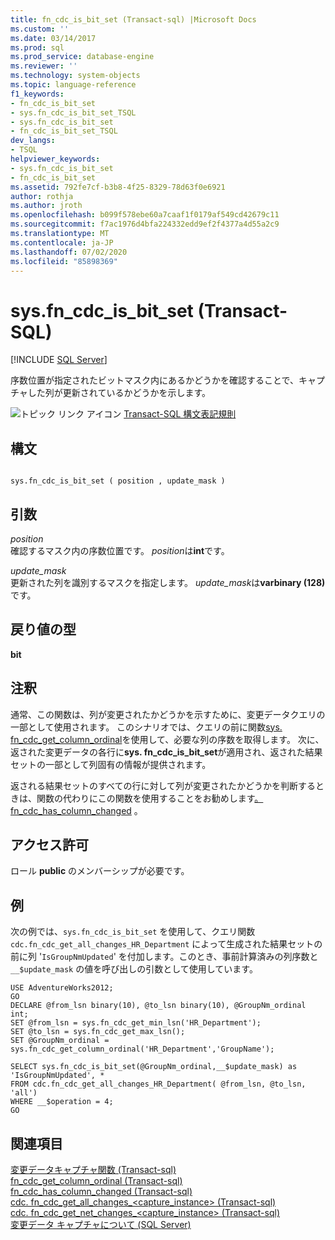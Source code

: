 ```yaml
---
title: fn_cdc_is_bit_set (Transact-sql) |Microsoft Docs
ms.custom: ''
ms.date: 03/14/2017
ms.prod: sql
ms.prod_service: database-engine
ms.reviewer: ''
ms.technology: system-objects
ms.topic: language-reference
f1_keywords:
- fn_cdc_is_bit_set
- sys.fn_cdc_is_bit_set_TSQL
- sys.fn_cdc_is_bit_set
- fn_cdc_is_bit_set_TSQL
dev_langs:
- TSQL
helpviewer_keywords:
- sys.fn_cdc_is_bit_set
- fn_cdc_is_bit_set
ms.assetid: 792fe7cf-b3b8-4f25-8329-78d63f0e6921
author: rothja
ms.author: jroth
ms.openlocfilehash: b099f578ebe60a7caaf1f0179af549cd42679c11
ms.sourcegitcommit: f7ac1976d4bfa224332edd9ef2f4377a4d55a2c9
ms.translationtype: MT
ms.contentlocale: ja-JP
ms.lasthandoff: 07/02/2020
ms.locfileid: "85898369"
---
```

# <a name="sysfn_cdc_is_bit_set-transact-sql"></a>sys.fn_cdc_is_bit_set (Transact-SQL)
[!INCLUDE [SQL Server](../../includes/applies-to-version/sqlserver.md)]

  序数位置が指定されたビットマスク内にあるかどうかを確認することで、キャプチャした列が更新されているかどうかを示します。  
  
 ![トピック リンク アイコン](../../database-engine/configure-windows/media/topic-link.gif "トピック リンク アイコン") [Transact-SQL 構文表記規則](../../t-sql/language-elements/transact-sql-syntax-conventions-transact-sql.md)  
  
## <a name="syntax"></a>構文  
  
```  
  
sys.fn_cdc_is_bit_set ( position , update_mask )  
```  
  
## <a name="arguments"></a>引数  
 *position*  
 確認するマスク内の序数位置です。 *position*は**int**です。  
  
 *update_mask*  
 更新された列を識別するマスクを指定します。 *update_mask*は**varbinary (128)** です。  
  
## <a name="return-type"></a>戻り値の型  
 **bit**  
  
## <a name="remarks"></a>注釈  
 通常、この関数は、列が変更されたかどうかを示すために、変更データクエリの一部として使用されます。 このシナリオでは、クエリの前に関数[sys. fn_cdc_get_column_ordinal](../../relational-databases/system-functions/sys-fn-cdc-get-column-ordinal-transact-sql.md)を使用して、必要な列の序数を取得します。 次に、返された変更データの各行に**sys. fn_cdc_is_bit_set**が適用され、返された結果セットの一部として列固有の情報が提供されます。  
  
 返される結果セットのすべての行に対して列が変更されたかどうかを判断するときは、関数の代わりにこの関数を使用することをお勧めします[。 fn_cdc_has_column_changed](../../relational-databases/system-functions/sys-fn-cdc-has-column-changed-transact-sql.md) 。  
  
## <a name="permissions"></a>アクセス許可  
 ロール **public** のメンバーシップが必要です。  
  
## <a name="examples"></a>例  
 次の例では、`sys.fn_cdc_is_bit_set` を使用して、クエリ関数 `cdc.fn_cdc_get_all_changes_HR_Department` によって生成された結果セットの前に列 '`IsGroupNmUpdated`' を付加します。このとき、事前計算済みの列序数と `__$update_mask` の値を呼び出しの引数として使用しています。  
  
```  
USE AdventureWorks2012;  
GO  
DECLARE @from_lsn binary(10), @to_lsn binary(10), @GroupNm_ordinal int;  
SET @from_lsn = sys.fn_cdc_get_min_lsn('HR_Department');  
SET @to_lsn = sys.fn_cdc_get_max_lsn();  
SET @GroupNm_ordinal = sys.fn_cdc_get_column_ordinal('HR_Department','GroupName');  
  
SELECT sys.fn_cdc_is_bit_set(@GroupNm_ordinal,__$update_mask) as 'IsGroupNmUpdated', *  
FROM cdc.fn_cdc_get_all_changes_HR_Department( @from_lsn, @to_lsn, 'all')  
WHERE __$operation = 4;  
GO  
```  
  
## <a name="see-also"></a>関連項目  
 [変更データキャプチャ関数 &#40;Transact-sql&#41;](../../relational-databases/system-functions/change-data-capture-functions-transact-sql.md)   
 [fn_cdc_get_column_ordinal &#40;Transact-sql&#41;](../../relational-databases/system-functions/sys-fn-cdc-get-column-ordinal-transact-sql.md)   
 [fn_cdc_has_column_changed &#40;Transact-sql&#41;](../../relational-databases/system-functions/sys-fn-cdc-has-column-changed-transact-sql.md)   
 [cdc. fn_cdc_get_all_changes_&#60;capture_instance&#62;  &#40;Transact-sql&#41;](../../relational-databases/system-functions/cdc-fn-cdc-get-all-changes-capture-instance-transact-sql.md)   
 [cdc. fn_cdc_get_net_changes_&#60;capture_instance&#62; &#40;Transact-sql&#41;](../../relational-databases/system-functions/cdc-fn-cdc-get-net-changes-capture-instance-transact-sql.md)   
 [変更データ キャプチャについて &#40;SQL Server&#41;](../../relational-databases/track-changes/about-change-data-capture-sql-server.md)  
  
  
